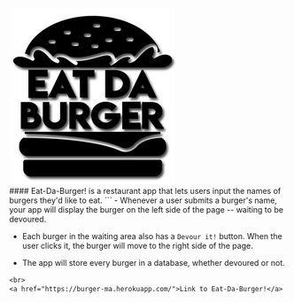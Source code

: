 <img src="/public/assets/images/banner.png" alt="banner">
<br>
#### Eat-Da-Burger! is a restaurant app that lets users input the names of burgers they'd like to eat.
```
- Whenever a user submits a burger's name, your app will display the burger on the left side of the page -- waiting to be devoured.

- Each burger in the waiting area also has a `Devour it!` button. When the user clicks it, the burger will move to the right side of the page.

- The app will store every burger in a database, whether devoured or not.

```
<br>
<a href="https://burger-ma.herokuapp.com/">Link to Eat-Da-Burger!</a>
```
